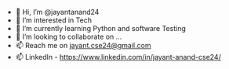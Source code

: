 - 👋 Hi, I’m @jayantanand24
- 👀 I’m interested in Tech
- 🌱 I’m currently learning Python and software Testing
- 💞️ I’m looking to collaborate on ...
- 📫 Reach me on jayant.cse24@gmail.com
- 📫 LinkedIn - https://www.linkedin.com/in/jayant-anand-cse24/

<!---
jayantanand24/jayantanand24 is a ✨ special ✨ repository because its `README.md` (this file) appears on your GitHub profile.
You can click the Preview link to take a look at your changes.
--->
